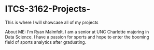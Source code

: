 # ITCS-3162-Projects-
This is where I will showcase all of my projects

About ME:
I'm Ryan Malmfelt. I am a senior at UNC Charlotte majoring in Data Science. I have a passion for sports and hope to enter the booming field of sports analytics after graduating.
